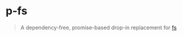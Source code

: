 # p-fs

> A dependency-free, promise-based drop-in replacement for [fs](https://nodejs.org/dist/latest-v9.x/docs/api/fs.html)
